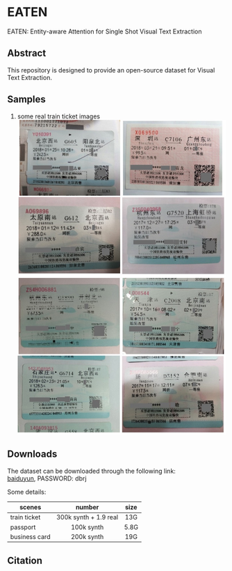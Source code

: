 # EATEN
EATEN: Entity-aware Attention for Single Shot Visual Text Extraction

## Abstract
This repository is designed to provide an open-source dataset for Visual Text Extraction.

## Samples
1. some real train ticket images
![real1](./figures/real1.jpg)
![real2](./figures/real2.jpg)

## Downloads
The dataset can be downloaded through the following link:   
[baiduyun](https://pan.baidu.com/s/1B_1KCQRBmd0xS5R_OHuxPA), PASSWORD: dbrj

Some details:         


|scenes| number | size|
|-------------------|:-------------------:|:---------------------:|
|train ticket | 300k synth + 1.9 real| 13G|  
|passport | 100k synth |5.8G|   
|business card | 200k synth| 19G|   


## Citation
